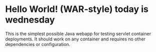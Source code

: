Hello World! (WAR-style)
today is wednesday
===============

This is the simplest possible Java webapp for testing servlet container deployments.  It should work on any container and requires no other dependencies or configuration.
